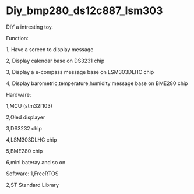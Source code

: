 # Diy_bmp280_ds12c887_lsm303

DIY a intresting toy.

Function:

1, Have a screen to display message

2, Display calendar base on DS3231 chip

3, Display a e-compass message base on LSM303DLHC chip

4, Display barometric,temperature,humidity message base on BME280 chip

Hardware:

1,MCU (stm32f103)

2,Oled displayer

3,DS3232 chip

4,LSM303DLHC chip

5,BME280 chip

6,mini bateray
and so on

Software:
1,FreeRTOS 

2,ST Standard Library
